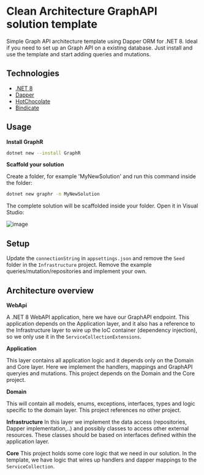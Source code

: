 # Clean Architecture GraphAPI solution template 

Simple Graph API architecture template using Dapper ORM for .NET 8.
Ideal if you need to set up an Graph API on a existing database. Just install and use the template and start adding queries and mutations.

## Technologies

- [.NET 8](https://github.com/dotnet/core)
- [Dapper](https://github.com/DapperLib/Dapper)
- [HotChocolate](https://github.com/ChilliCream/graphql-platform)
- [Bindicate](https://github.com/Tim-Maes/Bindicate)

## Usage

**Install GraphR**

```bash
dotnet new --install GraphR
```

**Scaffold your solution**

Create a folder, for example 'MyNewSolution' and run this command inside the folder:

```bash
dotnet new graphr -n MyNewSolution
```
The complete solution will be scaffolded inside your folder. Open it in Visual Studio:

![image](https://github.com/Tim-Maes/GraphR/assets/91606949/297e227a-4b55-44e0-ab92-4aa3dc5e7558)


## Setup

Update the `connectionString` in `appsettings.json` and remove the `Seed` folder in the `Infrastructure` project.
Remove the example queries/mutation/repositories and implement your own.

## Architecture overview

**WebApi**

A .NET 8 WebAPI application, here we have our GraphAPI endpoint. This application depends on the Application layer, and it also has a reference to the Infrastructure layer to wire up the IoC container (dependency injection), so we only use it in the `ServiceCollectionExtensions`.

**Application**

This layer contains all application logic and it depends only on the Domain and Core layer. Here we implement the handlers, mappings and GraphAPI queryies and mutations. This project depends on the Domain and the Core project.

**Domain**

This will contain all models, enums, exceptions, interfaces, types and logic specific to the domain layer. This project references no other project.

**Infrastructure**
In this layer we implement the data access (repositories, Dapper implementation,..) and possibly classes to access other external resources. These classes should be based on interfaces defined within the application layer. 

**Core**
This project holds some core logic that we need in our solution. In the template, we have logic that wires up handlers and dapper mappings to the `ServiceCollection`.

